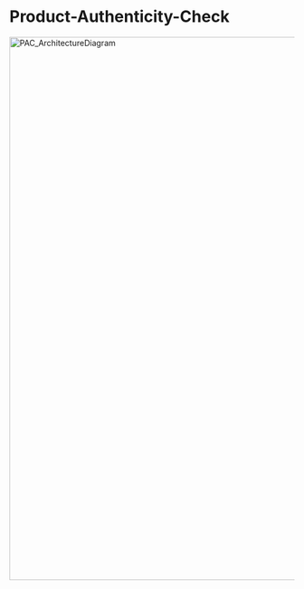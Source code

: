 # Product-Authenticity-Check
<img width="959" alt="PAC_ArchitectureDiagram" src="https://user-images.githubusercontent.com/43901836/204223522-66568d89-8449-40c6-90a1-ef6ac8eea1dc.png">

